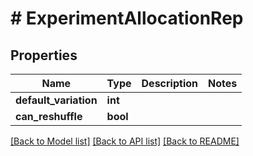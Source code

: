# # ExperimentAllocationRep

## Properties

Name | Type | Description | Notes
------------ | ------------- | ------------- | -------------
**default_variation** | **int** |  |
**can_reshuffle** | **bool** |  |

[[Back to Model list]](../../README.md#models) [[Back to API list]](../../README.md#endpoints) [[Back to README]](../../README.md)
